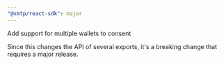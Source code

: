 ```yaml
---
"@xmtp/react-sdk": major
---
```


Add support for multiple wallets to consent

Since this changes the API of several exports, it's a breaking change that requires a major release.
